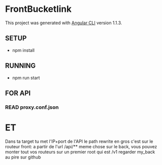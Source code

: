 # FrontBucketlink

This project was generated with [Angular CLI](https://github.com/angular/angular-cli) version 1.1.3.

## SETUP
- npm install

## RUNNING
- npm run start

## FOR API
### READ proxy.conf.json
# ET
Dans ta target tu met l'IP+port de l'API
le path rewrite en gros c'est 
sur le routeur front: a partir de l'url /api/**
meme chose sur le back, vous pouvez monter tout vos routeurs sur un premier root qui est /v1
regarder my_back au pire sur github
